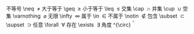 
不等号 \\neq $\ \neq$
大于等于 \\geq $\ \geq$
小于等于 \\leq $\ \leq$
交集 \\cap $\ \cap$
并集 \\cup $\ \cup$
空集 \\varnothing $\ \varnothing$
无限 \\infty $\ \infty$
属于 \\in $\ \in$
不属于 \\notin $\ \notin$
包含 \\subset $\ \subset$
\\supset $\ \supset$
任意 \\forall $\ \forall$
存在 \\exists $\ \exists$
角度 \^{\circ} $^ ^{\circ}$

